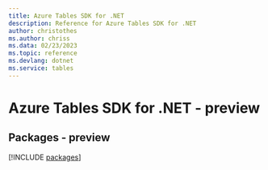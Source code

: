 ```yaml
---
title: Azure Tables SDK for .NET
description: Reference for Azure Tables SDK for .NET
author: christothes
ms.author: chriss
ms.data: 02/23/2023
ms.topic: reference
ms.devlang: dotnet
ms.service: tables
---
```

# Azure Tables SDK for .NET - preview
## Packages - preview
[!INCLUDE [packages](tables-index.md)]